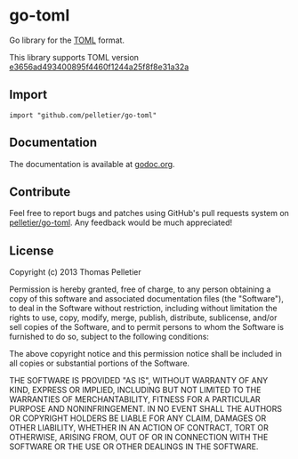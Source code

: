 # go-toml

Go library for the [TOML](https://github.com/mojombo/toml) format.

This library supports TOML version [e3656ad493400895f4460f1244a25f8f8e31a32a](https://github.com/mojombo/toml/tree/e3656ad493400895f4460f1244a25f8f8e31a32a)

## Import

    import "github.com/pelletier/go-toml"

## Documentation

The documentation is available at
[godoc.org](http://godoc.org/github.com/pelletier/go-toml/src/toml).

## Contribute

Feel free to report bugs and patches using GitHub's pull requests system on
[pelletier/go-toml](https://github.com/pelletier/go-toml). Any feedback would be
much appreciated!


## License

Copyright (c) 2013 Thomas Pelletier

Permission is hereby granted, free of charge, to any person obtaining a copy of
this software and associated documentation files (the "Software"), to deal in
the Software without restriction, including without limitation the rights to
use, copy, modify, merge, publish, distribute, sublicense, and/or sell copies
of the Software, and to permit persons to whom the Software is furnished to do
so, subject to the following conditions:

The above copyright notice and this permission notice shall be included in all
copies or substantial portions of the Software.

THE SOFTWARE IS PROVIDED "AS IS", WITHOUT WARRANTY OF ANY KIND, EXPRESS OR
IMPLIED, INCLUDING BUT NOT LIMITED TO THE WARRANTIES OF MERCHANTABILITY,
FITNESS FOR A PARTICULAR PURPOSE AND NONINFRINGEMENT. IN NO EVENT SHALL THE
AUTHORS OR COPYRIGHT HOLDERS BE LIABLE FOR ANY CLAIM, DAMAGES OR OTHER
LIABILITY, WHETHER IN AN ACTION OF CONTRACT, TORT OR OTHERWISE, ARISING FROM,
OUT OF OR IN CONNECTION WITH THE SOFTWARE OR THE USE OR OTHER DEALINGS IN THE
SOFTWARE.
